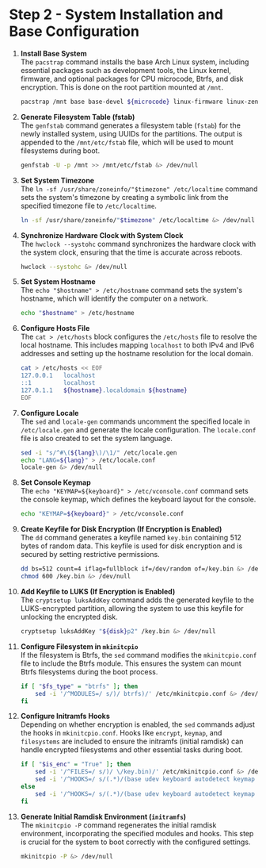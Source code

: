 # Step 2 - System Installation and Base Configuration

1. **Install Base System**  
   The `pacstrap` command installs the base Arch Linux system, including essential packages such as development tools, the Linux kernel, firmware, and optional packages for CPU microcode, Btrfs, and disk encryption. This is done on the root partition mounted at `/mnt`.

   ```bash
   pacstrap /mnt base base-devel ${microcode} linux-firmware linux-zen linux-zen-headers ${is_btrfs} ${is_crypt} &> /dev/null
   ```

2. **Generate Filesystem Table (fstab)**  
   The `genfstab` command generates a filesystem table (`fstab`) for the newly installed system, using UUIDs for the partitions. The output is appended to the `/mnt/etc/fstab` file, which will be used to mount filesystems during boot.

   ```bash
   genfstab -U -p /mnt >> /mnt/etc/fstab &> /dev/null
   ```

3. **Set System Timezone**  
   The `ln -sf /usr/share/zoneinfo/"$timezone" /etc/localtime` command sets the system's timezone by creating a symbolic link from the specified timezone file to `/etc/localtime`.

   ```bash
   ln -sf /usr/share/zoneinfo/"$timezone" /etc/localtime &> /dev/null
   ```

4. **Synchronize Hardware Clock with System Clock**  
   The `hwclock --systohc` command synchronizes the hardware clock with the system clock, ensuring that the time is accurate across reboots.

   ```bash
   hwclock --systohc &> /dev/null
   ```

5. **Set System Hostname**  
   The `echo "$hostname" > /etc/hostname` command sets the system's hostname, which will identify the computer on a network.

   ```bash
   echo "$hostname" > /etc/hostname
   ```

6. **Configure Hosts File**  
   The `cat > /etc/hosts` block configures the `/etc/hosts` file to resolve the local hostname. This includes mapping `localhost` to both IPv4 and IPv6 addresses and setting up the hostname resolution for the local domain.

   ```bash
   cat > /etc/hosts << EOF
   127.0.0.1   localhost
   ::1         localhost
   127.0.1.1   ${hostname}.localdomain ${hostname}
   EOF
   ```

7. **Configure Locale**  
   The `sed` and `locale-gen` commands uncomment the specified locale in `/etc/locale.gen` and generate the locale configuration. The `locale.conf` file is also created to set the system language.

   ```bash
   sed -i "s/^#\(${lang}\)/\1/" /etc/locale.gen
   echo "LANG=${lang}" > /etc/locale.conf
   locale-gen &> /dev/null
   ```

8. **Set Console Keymap**  
   The `echo "KEYMAP=${keyboard}" > /etc/vconsole.conf` command sets the console keymap, which defines the keyboard layout for the console.

   ```bash
   echo "KEYMAP=${keyboard}" > /etc/vconsole.conf
   ```

9. **Create Keyfile for Disk Encryption (If Encryption is Enabled)**  
   The `dd` command generates a keyfile named `key.bin` containing 512 bytes of random data. This keyfile is used for disk encryption and is secured by setting restrictive permissions.

   ```bash
   dd bs=512 count=4 iflag=fullblock if=/dev/random of=/key.bin &> /dev/null
   chmod 600 /key.bin &> /dev/null
   ```

10. **Add Keyfile to LUKS (If Encryption is Enabled)**  
    The `cryptsetup luksAddKey` command adds the generated keyfile to the LUKS-encrypted partition, allowing the system to use this keyfile for unlocking the encrypted disk.

    ```bash
    cryptsetup luksAddKey "${disk}p2" /key.bin &> /dev/null
    ```

11. **Configure Filesystem in `mkinitcpio`**  
    If the filesystem is Btrfs, the `sed` command modifies the `mkinitcpio.conf` file to include the Btrfs module. This ensures the system can mount Btrfs filesystems during the boot process.

    ```bash
    if [ "$fs_type" = "btrfs" ]; then
        sed -i '/^MODULES=/ s/)/ btrfs)/' /etc/mkinitcpio.conf &> /dev/null
    fi
    ```

12. **Configure Initramfs Hooks**  
    Depending on whether encryption is enabled, the `sed` commands adjust the hooks in `mkinitcpio.conf`. Hooks like `encrypt`, `keymap`, and `filesystems` are included to ensure the initramfs (initial ramdisk) can handle encrypted filesystems and other essential tasks during boot.

    ```bash
    if [ "$is_enc" = "True" ]; then
        sed -i '/^FILES=/ s/)/ \/key.bin)/' /etc/mkinitcpio.conf &> /dev/null
        sed -i '/^HOOKS=/ s/(.*)/(base udev keyboard autodetect keymap consolefont modconf block encrypt filesystems fsck)/' /etc/mkinitcpio.conf &> /dev/null
    else
        sed -i '/^HOOKS=/ s/(.*)/(base udev keyboard autodetect keymap consolefont modconf block filesystems fsck)/' /etc/mkinitcpio.conf &> /dev/null
    fi
    ```

13. **Generate Initial Ramdisk Environment (`initramfs`)**  
    The `mkinitcpio -P` command regenerates the initial ramdisk environment, incorporating the specified modules and hooks. This step is crucial for the system to boot correctly with the configured settings.

    ```bash
    mkinitcpio -P &> /dev/null
    ```
